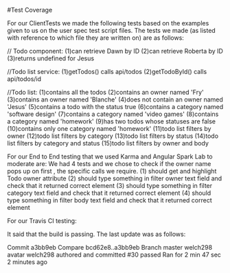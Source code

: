  #Test Coverage
 
 For our ClientTests we made the following tests based on the examples given to us on 
 the user spec test script files. The tests we made (as listed with reference to which file they are written on) are as
 follows:
 
 // Todo component:
 (1)can retrieve Dawn by ID
 (2)can retrieve Roberta by ID
 (3)returns undefined for Jesus
 
 //Todo list service:
 (1)getTodos() calls api/todos
 (2)getTodoById() calls api/todos/id
 
 //Todo list:
 (1)contains all the todos
 (2)contains an owner named 'Fry'
 (3)contains an owner named 'Blanche'
 (4)does not contain an owner named 'Jesus'
 (5)contains a todo with the status true
 (6)contains a category named 'software design'
 (7)contains a category named 'video games'
 (8)contains a category named 'homework'
 (9)has two todos whose statuses are false
 (10)contains only one category named 'homework'
 (11)todo list filters by owner
 (12)todo list filters by category
 (13)todo list filters by status
 (14)todo list filters by category and status
 (15)todo list filters by owner and body
 
 
For our End to End testing that we used Karma and Angular Spark Lab to moderate are:
We had 4 tests and we chose to check if the owner name pops up on first , the specific calls we require.
(1) should get and highlight Todo owner attribute
(2) should type something in filter owner text field and check that it returned correct element
(3) should type something in filter category text field and check that it returned correct element
(4) should type something in filter body text field and check that it returned correct element

 For our Travis CI testing:
 
 It said that the build is passing. 
   The last update was as follows:
  
  Commit a3bb9eb 
  Compare bcd62e8..a3bb9eb 
  Branch master 
  welch298 avatar welch298 authored and committed
  #30 passed
  Ran for 2 min 47 sec
  2 minutes ago
